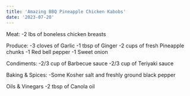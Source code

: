 ```yaml
---
title: 'Amazing BBQ Pineapple Chicken Kabobs'
date: '2023-07-20'
---
```


Meat:
-2 lbs of boneless chicken breasts

Produce:
-3 cloves of Garlic
-1 tbsp of Ginger
-2 cups of fresh Pineapple chunks
-1 Red bell pepper
-1 Sweet onion

Condiments:
-2/3 cup of Barbecue sauce
-2/3 cup of Teriyaki sauce

Baking & Spices:
-Some Kosher salt and freshly ground black pepper

Oils & Vinegars
-2 tbsp of Canola oil
